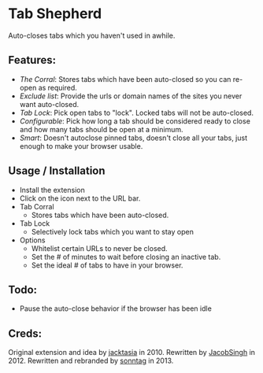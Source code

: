 # Tab Shepherd

Auto-closes tabs which you haven't used in awhile.

## Features:

* *The Corral*: Stores tabs which have been auto-closed so you can re-open as required.
* *Exclude list*: Provide the urls or domain names of the sites you never want auto-closed.
* *Tab Lock*: Pick open tabs to "lock".  Locked tabs will not be auto-closed.
* *Configurable*: Pick how long a tab should be considered ready to close and how many tabs should be open at a minimum.
* *Smart*: Doesn't autoclose pinned tabs, doesn't close all your tabs, just enough to make your browser usable.

## Usage / Installation

* Install the extension
* Click on the icon next to the URL bar.
* Tab Corral
  * Stores tabs which have been auto-closed.
* Tab Lock
  * Selectively lock tabs which you want to stay open
* Options
  * Whitelist certain URLs to never be closed.
  * Set the # of minutes to wait before closing an inactive tab.
  * Set the ideal # of tabs to have in your browser.

## Todo:

* Pause the auto-close behavior if the browser has been idle

## Creds:

Original extension and idea by [jacktasia](https://github.com/jacktasia/tabwrangler) in 2010.
Rewritten by [JacobSingh](https://github.com/jacobSingh) in 2012.
Rewritten and rebranded by [sonntag](https://github.com/sonntag/tabshepherd) in 2013.
